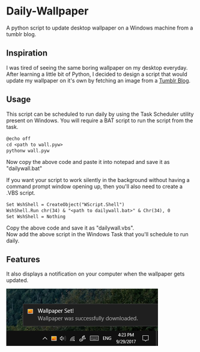 # Daily-Wallpaper

A python script to update desktop wallpaper on a Windows machine from a tumblr blog.

## Inspiration
I was tired of seeing the same boring wallpaper on my desktop everyday. After learning a little bit of Python, I decided to design a script that would update my wallpaper on it's own by fetching an image from a [Tumblr Blog](http://fuckinghomepage.com/).

## Usage
This script can be scheduled to run daily by using the Task Scheduler utility present on Windows. You will require a BAT script to run the script from the task.

```
@echo off 
cd <path to wall.pyw>
pythonw wall.pyw
```

Now copy the above code and paste it into notepad and save it as "dailywall.bat"

If you want your script to work silently in the background without having a command prompt window opening up, then you'll also need to create a .VBS script.

```
Set WshShell = CreateObject("WScript.Shell")
WshShell.Run chr(34) & "<path to dailywall.bat>" & Chr(34), 0
Set WshShell = Nothing
```
Copy the above code and save it as "dailywall.vbs".  
Now add the above script in the Windows Task that you'll schedule to run daily.

## Features 
It also displays a notification on your computer when the wallpaper gets updated.

![Notifications Screenshot](https://raw.githubusercontent.com/udit-001/daily-wallpaper/master/img/notification.jpg)



